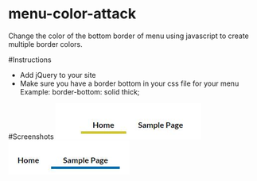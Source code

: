# menu-color-attack
Change the color of the bottom border of menu using javascript to create multiple border colors. 

#Instructions
- Add jQuery to your site <script src="https://ajax.googleapis.com/ajax/libs/jquery/1.12.0/jquery.min.js"></script>
- Make sure you have a border bottom in your css file for your menu Example: border-bottom: solid thick;

#Screenshots
![menu color attach screenshot 1](https://github.com/SarahDunlap/menu-color-attack/blob/master/image1.JPG)
![menu color attach screenshot 2](https://github.com/SarahDunlap/menu-color-attack/blob/master/image2.JPG)

